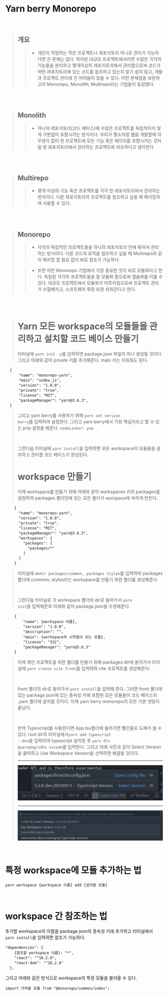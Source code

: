 # Yarn berry Monorepo

<br />

> ## 개요
>
> > - 개인이 작업하는 작은 프로젝트나 레포지토리 하나로 관리가 가능하다면 큰 문제는 없다. 하지만 대규모 프로젝트에서라면 수많은 각각의 기능들을 분리하고 몇개이상의 레포지토리에서 관리함으로써 코드가 어떤 레포지토리에 있는 코드를 참조하고 있는지 알기 쉽지 않고, 개발과 프로젝트 관리에 큰 어려움이 있을 수 있다. 이런 문제점을 보완하고자 Monorepo, Monolith, Multirepo라는 기법들이 등장했다.

<br /><br />

> ## Monolith
>
> > - 하나의 레포지토리(코드 베이스)에 수많은 프로젝트를 독립적이지 않게 구분없이 포함시키는 방식이다. 우리가 평소처럼 웹을 개발할때 아무생각 없이 한 프로젝트에 모든 기능 혹은 페이지를 포함시키는 것처럼 한 레포지토리에서 관리하는 프로젝트와 비슷하다고 생각한다

<br /><br />

> ## Multirepo
>
> > - 몇개 이상의 기능 혹은 프로젝트를 각각 한 레포지토리에서 관리하는 방식이다. 다른 레포지토리의 프로젝트를 참조하고 싶을 때 패키징하여 사용할 수 있다.

<br /><br />

> ## Monorepo
>
> > - 각각의 독립적인 프로젝트들을 하나의 레포지토리 안에 묶어서 관리하는 방식이다. 다른 코드의 로직을 참조하고 싶을 때 Multirepo와 같이 패키징 할 필요 없이 바로 참조가 가능하다.
>
> > - 또한 이런 Monorepo 기법에서 가장 중요한 것이 바로 모듈화라고 한다. 독립된 각각의 프로젝트들을 잘 모듈화 함으로써 캡슐화를 이룰 수 있다. 대규모 프로젝트에서 모듈화가 이루어짐으로써 프로젝트 관리가 수월해지고, 소프트웨어 확장 또한 쉬워진다고 한다.

<br /><br />

> # Yarn 모든 workspace의 모듈들을 관리하고 설치할 코드 베이스 만들기
>
> 터미널에 <code>yarn init -y</code>를 입력하면 package.json 파일이 하나 생성될 것이다. 그리고 아래와 같이 private 키를 추가해준다. main 키는 지워줘도 된다.

```
  {
      "name": "monorepo-yarn",
      "main": "index.js",
      "version": "1.0.0",
      "private": "true",
      "license": "MIT",
      "packageManager": "yarn@3.6.3",
  }
```

> 그리고 yarn berry를 사용하기 위해 <code>yarn set version berry</code>를 입력하여 설정한다. 그리고 yarn berry에서 가장 핵심이라고 할 수 있는 pnp 설정을 해준다. <code>nodeLinker: pnp</code>
>
> <br />
>
> 그런다음 터미널에 <code>yarn install</code>을 입력하면 모든 workspace의 모듈들을 설치하고 관리할 코드 베이스가 완성된다.
> <br />
>
> # workspace 만들기
>
> 이제 workspace를 만들기 위해 아래와 같이 workspaces 키의 packages를 설정하여 packages 폴더안에 있는 모든 폴더가 worspace에 속하게 만든다.

```
    {
      "name": "monorepo-yarn",
      "version": "1.0.0",
      "private": "true",
      "license": "MIT",
      "packageManager": "yarn@3.6.3",
      "workspaces": {
        "packages": [
          "packages/*"
        ]
      }
    }
```

> 터미널에 <code>mkdir packages/common, packages styles</code>를 입력하여 packages 폴더에 common, styles라는 workspace를 만들기 위한 폴더를 생성해준다.
>
> <br />
>
> 그런다음 터미널로 각 workspace 폴더의 dir로 들어가서 <code>yarn init</code>을 입력해준후 아래와 같이 package.json을 수정해준다.

```
    {
        "name": {workspace 이름},
        "version": "1.0.0",
        "description": "",
        "main": {workspace의 시작점이 되는 모듈},
        "license": "ISC",
        "packageManager": "yarn@3.6.3"
    }
```

> 이제 메인 프로젝트를 위한 폴더를 만들기 위해 packages dir에 들어가서 터미널에 <code>yarn create vite front</code>를 입력하여 vite 프로젝트를 생성해준다.
>
> <br />
>
> front 폴더의 dir로 들어가서 <code>yarn install</code>을 입력해 준다. 그러면 front 폴더에 있는 package json에 있는 종속성 키에 포함된 모든 모듈들이 코드 베이스의 .yarn 폴더에 설치될 것이다. 이제 yarn berry monorepo의 모든 기본 셋팅이 끝났다.
>
> <br />
>
> 만약 Typescript를 사용한다면 App.tsx폴더에 들어가면 빨간줄로 도배가 될 수 있다. root dir의 터미널에서<code>yarn add typescript --dev</code>을 입력하여 typescript 설치한 후 <code>yarn dlx @yarnpkg/sdks vscode</code>를 입력한다. 그리고 아래 사진과 같이 Select Version을 클릭하고 Use Workspace Version을 선택하면 해결될 것이다.
>
> <hr />
>
> <img src="./img/cap1.png" />
>
> <hr />
>
> <img src="./img/cap2.png" />

<br />

# 특정 workspace에 모듈 추가하는 법

```
yarn workspace {workspace 이름} add {설치할 모듈}
```

<br />

# workspace 간 참조하는 법

추가할 workspace의 이름을 package json의 종속성 키에 추가하고 터미널에서 <code>yarn install</code>을 입력하면 참조가 가능하다.

```
"dependencies": {
    {참조할 workspace 이름}: "*",
    "react": "^18.2.0",
    "react-dom": "^18.2.0"
  },
```

그리고 아래와 같은 방식으로 workspace의 특정 모듈을 불러올 수 있다.

```
import 가져올 모듈 from "@monorepo/common/index";
```
